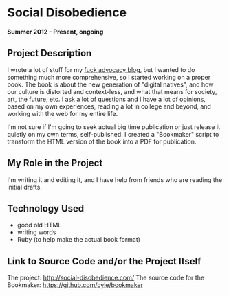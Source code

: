 # Social Disobedience

**Summer 2012 - Present, ongoing**

## Project Description

I wrote a lot of stuff for my [fuck advocacy blog](fuck_advocacy.md), but I wanted to do something much more comprehensive, so I started working on a proper book. The book is about the new generation of "digital natives", and how our culture is distorted and context-less, and what that means for society, art, the future, etc. I ask a lot of questions and I have a lot of opinions, based on my own experiences, reading a lot in college and beyond, and working with the web for my entire life.

I'm not sure if I'm going to seek actual big time publication or just release it quietly on my own terms, self-published. I created a "Bookmaker" script to transform the HTML version of the book into a PDF for publication.

## My Role in the Project

I'm writing it and editing it, and I have help from friends who are reading the initial drafts.

## Technology Used

- good old HTML
- writing words
- Ruby (to help make the actual book format)

## Link to Source Code and/or the Project Itself

The project: http://social-disobedience.com/
The source code for the Bookmaker: https://github.com/cyle/bookmaker